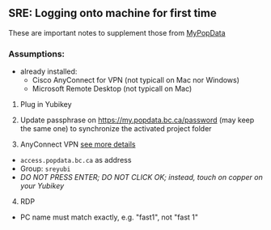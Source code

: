 

## SRE: Logging onto machine for first time

These are important notes to supplement those from [MyPopData](https://my.popdata.bc.ca/html/SRE/mac/connecting.html)

### Assumptions: 
- already installed: 
    - Cisco AnyConnect for VPN (not typicall on Mac nor Windows)
    - Microsoft Remote Desktop (not typicall on Mac)


1. Plug in Yubikey

2. Update passphrase on https://my.popdata.bc.ca/password (may keep the same one) to synchronize the activated project folder

3. AnyConnect VPN [see more details](https://my.popdata.bc.ca/html/SRE/mac/connecting.html)

  - ```access.popdata.bc.ca``` as address
  - Group: ```sreyubi```
  - *DO NOT PRESS ENTER; DO NOT CLICK OK; instead, touch on copper on your Yubikey*

4. RDP
  - PC name must match exactly, e.g. "fast1", not "fast 1"

 





